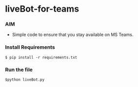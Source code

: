 # liveBot-for-teams

### AIM

- Simple code to ensure that you stay available on MS Teams.

### Install Requirements
`$ pip install -r requirements.txt`

### Run the file
`$python liveBot.py`

